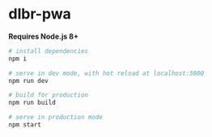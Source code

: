 # dlbr-pwa

**Requires Node.js 8+**

``` bash
# install dependencies
npm i

# serve in dev mode, with hot reload at localhost:5000
npm run dev

# build for production
npm run build

# serve in production mode
npm start
```
